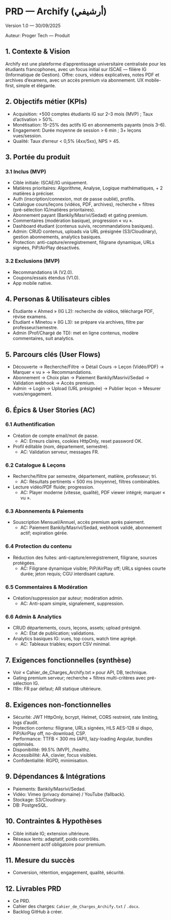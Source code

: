 # PRD — Archify (أرشيفي)
Version 1.0 — 30/09/2025

Auteur: Proger Tech — Produit

## 1. Contexte & Vision
Archify est une plateforme d’apprentissage universitaire centralisée pour les étudiants francophones, avec un focus initial sur ISCAE — filière IG (Informatique de Gestion). Offre: cours, vidéos explicatives, notes PDF et archives d’examens, avec un accès premium via abonnement. UX mobile-first, simple et élégante.

## 2. Objectifs métier (KPIs)
- Acquisition: +500 comptes étudiants IG sur 2–3 mois (MVP) ; Taux d’activation > 50%.
- Monétisation: 15–25% des actifs IG en abonnements payants (mois 3–6).
- Engagement: Durée moyenne de session > 6 min ; 3+ leçons vues/session.
- Qualité: Taux d’erreur < 0,5% (4xx/5xx), NPS > 45.

## 3. Portée du produit
### 3.1 Inclus (MVP)
- Cible initiale: ISCAE/IG uniquement.
- Matières prioritaires: Algorithme, Analyse, Logique mathématiques, + 2 matières à préciser.
- Auth (inscription/connexion, mot de passe oublié), profils.
- Catalogue cours/leçons (vidéos, PDF, archives), recherche + filtres (pré-sélection IG/matières prioritaires).
- Abonnement payant (Bankily/Masrivi/Sedad) et gating premium.
- Commentaires (modération basique), progression « vu ».
- Dashboard étudiant (contenus suivis, recommandations basiques).
- Admin: CRUD contenus, uploads via URL présignée (S3/Cloudinary), gestion abonnements, analytics basiques.
- Protection: anti-capture/enregistrement, filigrane dynamique, URLs signées, PiP/AirPlay désactivés.

### 3.2 Exclusions (MVP)
- Recommandations IA (V2.0).
- Coupons/essais étendus (V1.0).
- App mobile native.

## 4. Personas & Utilisateurs cibles
- Étudiante « Ahmed » (IG L2): recherche de vidéos, télécharge PDF, révise examens.
- Étudiant « Minetou » (IG L3): se prépare via archives, filtre par professeur/semestre.
- Admin (Prof/Chargé de TD): met en ligne contenus, modère commentaires, suit analytics.

## 5. Parcours clés (User Flows)
- Découverte → Recherche/Filtre → Détail Cours → Leçon (Vidéo/PDF) → Marquer « vu » → Recommandations.
- Abonnement → Choix plan → Paiement Bankily/Masrivi/Sedad → Validation webhook → Accès premium.
- Admin → Login → Upload (URL présignée) → Publier leçon → Mesurer vues/engagement.

## 6. Épics & User Stories (AC)
### 6.1 Authentification
- Création de compte email/mot de passe.
  - AC: Erreurs claires, cookies HttpOnly, reset password OK.
- Profil éditable (nom, département, semestre).
  - AC: Validation serveur, messages FR.

### 6.2 Catalogue & Leçons
- Recherche/filtre par semestre, département, matière, professeur; tri.
  - AC: Résultats pertinents < 500 ms (moyenne), filtres combinables.
- Lecture vidéo/PDF fluide; progression.
  - AC: Player moderne (vitesse, qualité), PDF viewer intégré; marquer « vu ».

### 6.3 Abonnements & Paiements
- Souscription Mensuel/Annuel, accès premium après paiement.
  - AC: Paiement Bankily/Masrivi/Sedad, webhook validé, abonnement actif; expiration gérée.

### 6.4 Protection du contenu
- Réduction des fuites: anti-capture/enregistrement, filigrane, sources protégées.
  - AC: Filigrane dynamique visible; PiP/AirPlay off; URLs signées courte durée; jeton requis; CGU interdisant capture.

### 6.5 Commentaires & Modération
- Création/suppression par auteur; modération admin.
  - AC: Anti-spam simple, signalement, suppression.

### 6.6 Admin & Analytics
- CRUD départements, cours, leçons, assets; upload présigné.
  - AC: État de publication; validations.
- Analytics basiques IG: vues, top cours, watch time agrégé.
  - AC: Tableaux triables; export CSV minimal.

## 7. Exigences fonctionnelles (synthèse)
- Voir « Cahier_de_Charges_Archify.txt » pour API, DB, technique.
- Gating premium serveur; recherche + filtres multi-critères avec pré-sélection IG.
- I18n: FR par défaut; AR statique ultérieure.

## 8. Exigences non-fonctionnelles
- Sécurité: JWT HttpOnly, bcrypt, Helmet, CORS restreint, rate limiting, logs d’audit.
- Protection contenu: filigrane, URLs signées, HLS AES-128 si dispo, PiP/AirPlay off, no-download, CSP.
- Performance: TTFB < 300 ms (API), lazy-loading Angular, bundles optimisés.
- Disponibilité: 99.5% (MVP), /healthz.
- Accessibilité: AA, clavier, focus visibles.
- Confidentialité: RGPD, minimisation.

## 9. Dépendances & Intégrations
- Paiements: Bankily/Masrivi/Sedad.
- Vidéo: Vimeo (privacy domaine) / YouTube (fallback).
- Stockage: S3/Cloudinary.
- DB: PostgreSQL.

## 10. Contraintes & Hypothèses
- Cible initiale IG; extension ultérieure.
- Réseaux lents: adaptatif, poids contrôlés.
- Abonnement actif obligatoire pour premium.

## 11. Mesure du succès
- Conversion, rétention, engagement, qualité, sécurité.

## 12. Livrables PRD
- Ce PRD.
- Cahier des charges: `Cahier_de_Charges_Archify.txt` / `.docx`.
- Backlog GitHub à créer.
